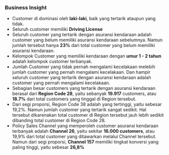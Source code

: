 ### Business Insight

- Customer di dominasi oleh **laki-laki**, baik yang tertarik ataupun yang tidak.
- Seluruh customer memiliki **Driving License**
- Seluruh customer yang tertarik dengan asuransi kendaraan adalah customer yang belum memiliki asuransi kendaraan sebelumnya. Namun jumlah tersebut hanya **23%** dari total customer yang belum memiliki asuransi kendaraan.
- Kelompok Customer yang memiliki kendaraan dengan **umur 1 - 2 tahun** adalah kelompok customer terbanyak.
- Jumlah Customer yang tidak pernah mengalami kecelakaan melebih jumlah customer yang pernah mengalami kecelakaan. Dan hampir seluruh customer yang tertarik dengan asuransi kendaraan adalah customer yang pernah mengalami kecelakaan.
- Sebagian besar customers yang tertarik dengan asuransi kendaraan berasal dari **Region Code 28**, yaitu sebanyak **19.917** customers, atau **18.7%** dari total customers yang tinggal di Region tersebut.
- Dari segi proporsi, Region Code 38 adalah yang tertinggi, yaitu sebesar 19,2%. Namun jumlah customer yang tertarik sangat sedikit. Hal tersebut dikarenakan total customer di Region tersebut jauh lebih sedikit dibanding total customer di Region Code 28.
- Policy Sales Channel yang memperoleh customer asuransi kendaraan terbanyak adalah **Channel 26**, yaitu sekitar **16.000 customers**, atau 19,9% dari total customer yang ditawarkan melalui Channel tersebut. Namun dari segi proporsi, **Channel 157** memiliki tingkat konversi yang paling tinggi, yaitu sebesar **26,8%**